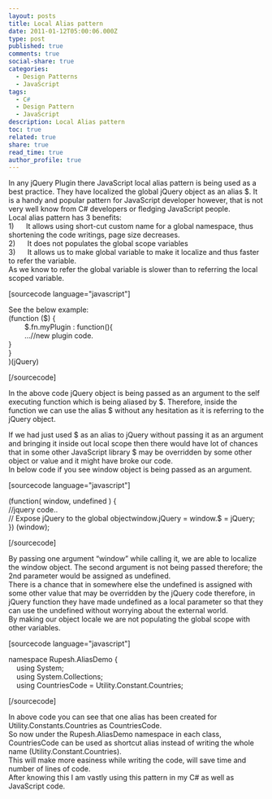 ```yaml
---
layout: posts
title: Local Alias pattern
date: 2011-01-12T05:00:06.000Z
type: post
published: true
comments: true
social-share: true
categories:
  - Design Patterns
  - JavaScript
tags:
  - C#
  - Design Pattern
  - JavaScript
description: Local Alias pattern
toc: true
related: true
share: true
read_time: true
author_profile: true
---
```


<p>
				In any jQuery Plugin there JavaScript local alias pattern is being used as a best practice. They have localized the global jQuery object as an alias $. It is a handy and popular pattern for JavaScript developer however, that is not very well know from C# developers or fledging JavaScript people.<br />
Local alias pattern has 3 benefits:<br />
1)      It allows using short-cut custom name for a global namespace, thus shortening the code writings, page size decreases.<br />
2)      It does not populates the global scope variables<br />
3)      It allows us to make global variable to make it localize and thus faster to refer the variable.<br />
As we know to refer the global variable is slower than to referring the local scoped variable.</p>
<p>[sourcecode language="javascript"]</p>
<p>See the below example:<br />
(function ($) {<br />
        $.fn.myPlugin : function(){<br />
        …//new plugin code.<br />
}<br />
}<br />
)(jQuery)</p>
<p>[/sourcecode]</p>
<p>In the above code jQuery object is being passed as an argument to the self executing function which is being aliased by $. Therefore, inside the function we can use the alias $ without any hesitation as it is referring to the jQuery object.</p>
<p>If we had just used $ as an alias to jQuery without passing it as an argument and bringing it inside out local scope then there would have lot of chances that in some other JavaScript library $ may be overridden by some other object or value and it might have broke our code.<br />
In below code if you see window object is being passed as an argument.</p>
<p>[sourcecode language="javascript"]</p>
<p>(function( window, undefined ) {<br />
//jquery code..<br />
// Expose jQuery to the global objectwindow.jQuery = window.$ = jQuery;<br />
}) (window);</p>
<p>[/sourcecode]</p>
<p>By passing one argument “window” while calling it, we are able to localize the window object. The second argument is not being passed therefore; the 2nd parameter would be assigned as undefined.<br />
There is a chance that in somewhere else the undefined is assigned with some other value that may be overridden by the jQuery code therefore, in jQuery function they have made undefined as a local parameter so that they can use the undefined without worrying about the external world.<br />
By making our object locale we are not populating the global scope with other variables.</p>
<p>[sourcecode language="javascript"]</p>
<p>namespace Rupesh.AliasDemo {<br />
    using System;<br />
    using System.Collections;<br />
    using CountriesCode = Utility.Constant.Countries;</p>
<p>[/sourcecode]</p>
<p>In above code you can see that one alias has been created for Utility.Constants.Countries as CountriesCode.<br />
So now under the Rupesh.AliasDemo namespace in each class, CountriesCode can be used as shortcut alias instead of writing the whole name (Utility.Constant.Countries).<br />
This will make more easiness while writing the code, will save time and number of lines of code.<br />
After knowing this I am vastly using this pattern in my C# as well as JavaScript code.		</p>

